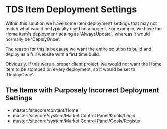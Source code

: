 # TDS Item Deployment Settings #

Within this solution we have some item deployment settings that may not match what would be typically used on a project. For example, we have the Home item's deployment setting as 'AlwaysUpdate', whereas it would normally be 'DeployOnce'.

The reason for this is because we want the entire solution to build and deploy as a full website with a first time build.

Obviously, if this were a proper client project, we would not want the Home item to be stomped on every deployment, so it would be set to 'DeployOnce'.

## The Items with Purposely Incorrect Deployment Settings ##

 - master:/sitecore/content/Home
 - master:/sitecore/system/Market Control Panel/Goals/Login
 - master:/sitecore/system/Market Control Panel/Goals/Register

